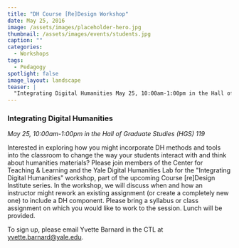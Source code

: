 ```yaml
---
title: "DH Course [Re]Design Workshop"
date: May 25, 2016
image: /assets/images/placeholder-hero.jpg
thumbnail: /assets/images/events/students.jpg
caption: ""
categories: 
  - Workshops
tags:
  - Pedagogy
spotlight: false 
image_layout: landscape
teaser: |
  "Integrating Digital Humanities May 25, 10:00am-1:00pm in the Hall of Graduate Studies (HGS) 119 Interested in exploring how you might incorporate DH methods and tools into the classroom to change..."
---
```


### Integrating Digital Humanities
   
*May 25, 10:00am-1:00pm in the Hall of Graduate Studies (HGS) 119*
   
Interested in exploring how you might incorporate DH methods and tools into the classroom to change the way your students interact with and think about humanities materials? Please join members of the Center for Teaching &amp; Learning and the Yale Digital Humanities Lab for the "Integrating Digital Humanities" workshop, part of the upcoming Course [re]Design Institute series. In the workshop, we will discuss when and how an instructor might rework an existing assignment (or create a completely new one) to include a DH component. Please bring a syllabus or class assignment on which you would like to work to the session. Lunch will be provided.
   
To sign up, please email Yvette Barnard in the CTL at [yvette.barnard@yale.edu](mailto:yvette.barnard@yale.edu).